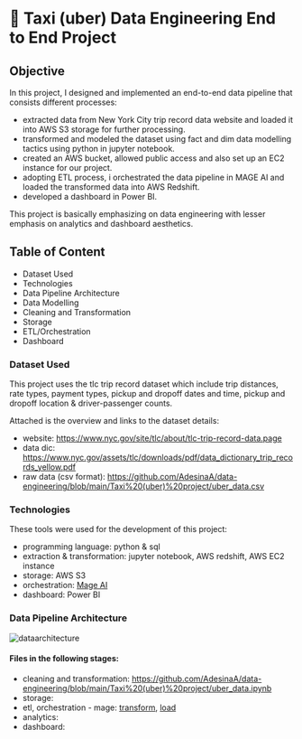 # 🚕 Taxi (uber) Data Engineering End to End Project

## Objective
In this project, I designed and implemented an end-to-end data pipeline that consists different processes:

- extracted data from New York City trip record data website and loaded it into AWS S3 storage for further processing.
- transformed and modeled the dataset using fact and dim data modelling tactics using python in jupyter notebook.
- created an AWS bucket, allowed public access and also set up an EC2 instance for our project.
- adopting ETL process, i orchestrated the data pipeline in MAGE AI and loaded the transformed data into AWS Redshift.
- developed a dashboard in Power BI.

This project is basically emphasizing on data engineering with lesser emphasis on analytics and dashboard aesthetics. 

## Table of Content
- Dataset Used
- Technologies
- Data Pipeline Architecture
- Data Modelling
- Cleaning and Transformation
- Storage
- ETL/Orchestration
- Dashboard

### Dataset Used
This project uses the tlc trip record dataset which include trip distances, rate types, payment types, pickup and dropoff dates and time, pickup and dropoff location & driver-passenger counts. 

Attached is the overview and links to the dataset details:

- website: https://www.nyc.gov/site/tlc/about/tlc-trip-record-data.page
- data dic: https://www.nyc.gov/assets/tlc/downloads/pdf/data_dictionary_trip_records_yellow.pdf
- raw data (csv format): https://github.com/AdesinaA/data-engineering/blob/main/Taxi%20(uber)%20project/uber_data.csv

### Technologies
These tools were used for the development of this project: 
- programming language: python & sql
- extraction & transformation: jupyter notebook, AWS redshift, AWS EC2 instance
- storage: AWS S3
- orchestration: [Mage AI](https://www.mage.ai/)
- dashboard: Power BI

### Data Pipeline Architecture
![dataarchitecture](https://github.com/user-attachments/assets/13c301e1-4fbe-4de0-975f-62e69a0aa524)

#### Files in the following stages:
- cleaning and transformation: https://github.com/AdesinaA/data-engineering/blob/main/Taxi%20(uber)%20project/uber_data.ipynb
- storage:
- etl, orchestration - mage: [transform]( ), [load]( )
- analytics:
- dashboard: 
